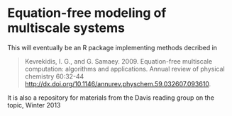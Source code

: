 # Equation-free modeling of multiscale systems

This will eventually be an R package implementing methods decribed in

> Kevrekidis, I. G., and G. Samaey. 2009. Equation-free multiscale computation:
> algorithms and applications. Annual review of physical chemistry 60:32-44
> http://dx.doi.org/10.1146/annurev.physchem.59.032607.093610.

It is also a repository for materials from the Davis reading group on the topic,
Winter 2013